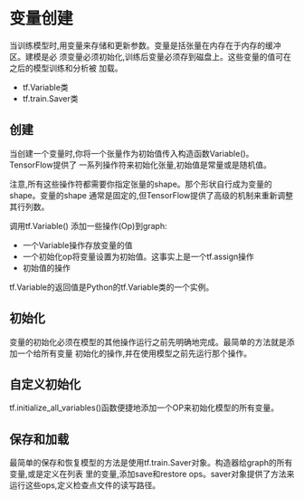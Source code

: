 # 变量创建


当训练模型时,用变量来存储和更新参数。变量是括张量在内存在于内存的缓冲区。建模是必
须变量必须初始化,训练后变量必须存到磁盘上。这些变量的值可在之后的模型训练和分析被
加载。
* tf.Variable类
* tf.train.Saver类


## 创建

当创建一个变量时,你将一个张量作为初始值传入构造函数Variable()。TensorFlow提供了
一系列操作符来初始化张量,初始值是常量或是随机值。

注意,所有这些操作符都需要你指定张量的shape。那个形状自行成为变量的shape。变量的shape
通常是固定的,但TensorFlow提供了高级的机制来重新调整其行列数。

调用tf.Variable() 添加一些操作(Op)到graph:
* 一个Variable操作存放变量的值
* 一个初始化op将变量设置为初始值。这事实上是一个tf.assign操作
* 初始值的操作

tf.Variable的返回值是Python的tf.Variable类的一个实例。


## 初始化

变量的初始化必须在模型的其他操作运行之前先明确地完成。最简单的方法就是添加一个给所有变量
初始化的操作,并在使用模型之前先运行那个操作。


## 自定义初始化

tf.initialize_all_variables()函数便捷地添加一个OP来初始化模型的所有变量。


## 保存和加载

最简单的保存和恢复模型的方法是使用tf.train.Saver对象。构造器给graph的所有变量,或是定义在列表
里的变量,添加save和restore ops。saver对象提供了方法来运行这些ops,定义检查点文件的读写路径。


